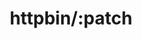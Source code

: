 ---
title: httpbin/:patch
position_number: 4.3
type: patch
description: A simple HTTP Request & Response Service.
parameters:
content_markdown: |-
  Test a **PATCH** request.
left_code_blocks:
  - code_block: |-
       $ Invoke-RestMethod -Uri 'https://httpbin.org/patch' -Method PATCH
    title: Powershell
    language: bash
  - code_block: |-
       $ curl -X PATCH "https://httpbin.org/patch" -H "accept: application/json"
    title: cURL
    language: bash
right_code_blocks:
  - code_block: |-
        {
          "args": {},
          "data": "",
          "files": {},
          "form": {},
          "headers": {
            "Accept": "application/json",
            "Accept-Encoding": "gzip, deflate, br",
            "Accept-Language": "en-US,en;q=0.9",
            "Dnt": "1",
            "Host": "httpbin.org",
            "Origin": "https://httpbin.org",
            "Referer": "https://httpbin.org/",
            "Sec-Ch-Ua": "\"Chromium\";v=\"92\", \" Not A;Brand\";v=\"99\", \"Microsoft Edge\";v=\"92\"",
            "Sec-Ch-Ua-Mobile": "?0",
            "Sec-Fetch-Dest": "empty",
            "Sec-Fetch-Mode": "cors",
            "Sec-Fetch-Site": "same-origin",
            "User-Agent": "Mozilla/5.0 (Windows NT 10.0; Win64; x64) AppleWebKit/537.36 (KHTML, like Gecko) Chrome/92.0.4515.159 Safari/537.36 Edg/92.0.902.84",
            "X-Amzn-Trace-Id": "Root=1-612c0993-6a352ac10d7e680104d6ad80"
          },
          "json": null,
          "origin": "127.0.0.1",
          "url": "https://httpbin.org/patch"
        }
    title: Response
    language: json
---